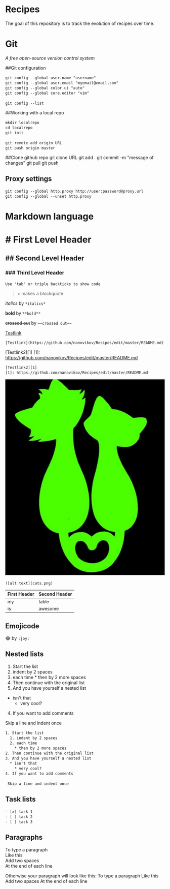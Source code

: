 # Recipes

The goal of this repository is to track the evolution of recipes over time.

# Git
_A free open-source version control system_

##Git configuration

	git config --global user.name "username"
	git config --global user.email "myemail@email.com"
	git config --global color.ui "auto"
	git config --global core.editor "vim"

	git config --list

##Working with a local repo

	mkdir localrepo
	cd localrepo
	git init

	git remote add origin URL
	git push origin master

##Clone github repo
	git clone URL
	git add .
	git commit -m "message of changes"
	git pull
	git push

## Proxy settings
	git config --global http.proxy http://user:password@proxy.url
	git config --global --unset http.proxy

# Markdown language

# # First Level Header

## ## Second Level Header

### ### Third Level Header

	Use 'tab' or triple backticks to show code

> `>` makes a blockquote

*italics* by `*italics*`

**bold** by `**bold**`

~~crossed out~~ by `~~crossed out~~`

[Testlink](https://github.com/nanovikov/Recipes/edit/master/README.md)

	[Testlink](https://github.com/nanovikov/Recipes/edit/master/README.md)

[Testlink2][1]
[1]: https://github.com/nanovikov/Recipes/edit/master/README.md

	[Testlink2][1]
	[1]: https://github.com/nanovikov/Recipes/edit/master/README.md

![alt text](cats.png)

	![alt text](cats.png)

First Header | Second Header
-------------|--------------
my | table
is | awesome


## Emojicode
:joy: by `:joy:`

## Nested lists

1. Start the list
  1. indent by 2 spaces
  2. each time
    * then by 2 more spaces
2. Then continue with the original list
3. And you have yourself a nested list
  * isn't that
    * very cool?
4. If you want to add comments

 Skip a line and indent once

```
1. Start the list
  1. indent by 2 spaces
  2. each time
    * then by 2 more spaces
2. Then continue with the original list
3. And you have yourself a nested list
  * isn't that
    * very cool?
4. If you want to add comments

 Skip a line and indent once
```

## Task lists

```
- [x] task 1
- [ ] task 2
- [ ] task 3
```

## Paragraphs

To type a paragraph  
Like this  
Add two spaces  
At the end of each line

Otherwise your paragraph will look like this: 
To type a paragraph
Like this
Add two spaces
At the end of each line
